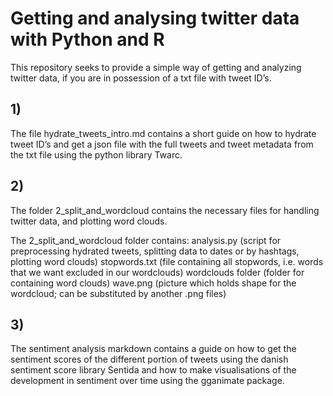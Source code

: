 # Getting and analysing twitter data with Python and R

This repository seeks to provide a simple way of getting and analyzing twitter data, if you are in possession of a txt file with tweet ID’s. 

## 1) 
The file hydrate_tweets_intro.md contains a short guide on how to hydrate tweet ID’s and get a json file with the full tweets and tweet metadata from the txt file using the python library Twarc. 

## 2)
The folder 2_split_and_wordcloud contains the necessary files for handling twitter data, and plotting word clouds.

The 2_split_and_wordcloud folder contains:
analysis.py (script for preprocessing hydrated tweets, splitting data to dates or by hashtags, plotting word clouds)
stopwords.txt (file containing all stopwords, i.e. words that we want excluded in our wordclouds)
wordclouds folder (folder for containing word clouds)
wave.png (picture which holds shape for the wordcloud; can be substituted by another .png files)

## 3)
The sentiment analysis markdown contains a guide on how to get the sentiment scores of the different portion of tweets using the danish sentiment score library Sentida and how to make visualisations of the development in sentiment over time using the gganimate package. 
